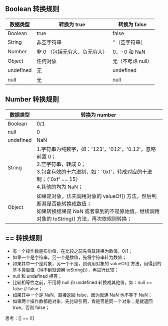 ## Boolean 转换规则
|数据类型|转换为 true|转换为 false|
| --- | --- | --- |
|Boolean|true|false|
|String|非空字符串|''（空字符串）|
|Number|非 0 （包括无穷大、负无穷大）|0、-0 和 NaN|
|Object|任何对象|无（不考虑 null）|
|undefined|无|undefined|
|null|无|null|

## Number 转换规则
|数据类型|转换为 number|
| --- | --- |
|Boolean|0/1|
|null|0|
|undefined|NaN|
|String|1.字符串为纯数字，如：'123'，'012'，'0.12'，忽略前置 0；<br/> 2.空字符串，转成 0；<br/> 3.包含有效的十六进制，如：'0xf'，转成对应的十进制；（'0xf' == 15）<br/> 4.其他的均为 NaN；|
|Object|如果是对象，优先调用对象的 valueOf() 方法，然后判断其是否能转换成数值；<br/> 如果转换结果是 NaN 或者拿到的不是原始值，继续调用对象的 toString() 方法，再次依规则转换；<br/>|

## == 转换规则
* 有一个操作数是布尔值，在比较之前先将其转换为数值，0/1；
* 如果一个是字符串，另一个是数值，先将字符串转为数值；
* 如果其中一个是对象，另一个不是，则调用对象的 valueOf() 方法，用得到的基本类型值（得不到就调用 toString()），再进行比较；
* null 和 undefined 相等；
* 比较相等性之前，不用将 null 和 undefined 转换成其他值，如：null == false // false；
* 如果其中一个是 NaN，直接返回 false，因为就连 NaN 也不等于 NaN；
* 如果两个操作数都是对象，先比较引用，看是否是同一个对象；是就返回 true，否则 false；

思考：[] == ![]